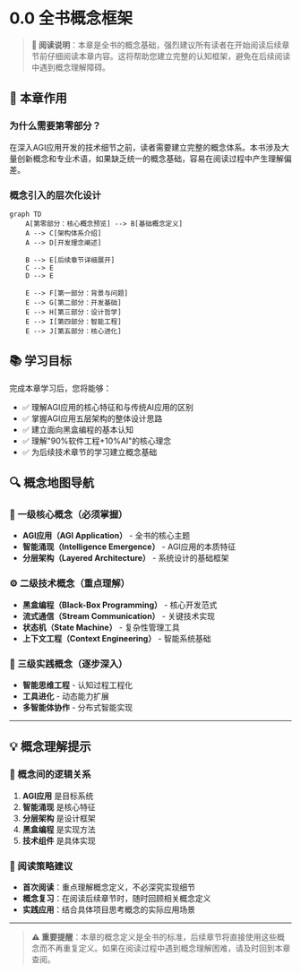 # 0.0 全书概念框架

> **📖 阅读说明**：本章是全书的概念基础，强烈建议所有读者在开始阅读后续章节前仔细阅读本章内容。这将帮助您建立完整的认知框架，避免在后续阅读中遇到概念理解障碍。

## 🎯 本章作用

### 为什么需要第零部分？
在深入AGI应用开发的技术细节之前，读者需要建立完整的概念体系。本书涉及大量创新概念和专业术语，如果缺乏统一的概念基础，容易在阅读过程中产生理解偏差。

### 概念引入的层次化设计
```mermaid
graph TD
    A[第零部分：核心概念预览] --> B[基础概念定义]
    A --> C[架构体系介绍]
    A --> D[开发理念阐述]
    
    B --> E[后续章节详细展开]
    C --> E
    D --> E
    
    E --> F[第一部分：背景与问题]
    E --> G[第二部分：开发基础]
    E --> H[第三部分：设计哲学]
    E --> I[第四部分：智能工程]
    E --> J[第五部分：核心进化]
```

## 📚 学习目标

完成本章学习后，您将能够：

- ✅ 理解AGI应用的核心特征和与传统AI应用的区别
- ✅ 掌握AGI应用五层架构的整体设计思路
- ✅ 建立面向黑盒编程的基本认知
- ✅ 理解"90%软件工程+10%AI"的核心理念
- ✅ 为后续技术章节的学习建立概念基础

## 🔍 概念地图导航

### 🌟 一级核心概念（必须掌握）
- **AGI应用（AGI Application）** - 全书的核心主题
- **智能涌现（Intelligence Emergence）** - AGI应用的本质特征
- **分层架构（Layered Architecture）** - 系统设计的基础框架

### ⚙️ 二级技术概念（重点理解）
- **黑盒编程（Black-Box Programming）** - 核心开发范式
- **流式通信（Stream Communication）** - 关键技术实现
- **状态机（State Machine）** - 复杂性管理工具
- **上下文工程（Context Engineering）** - 智能系统基础

### 🎯 三级实践概念（逐步深入）
- **智能思维工程** - 认知过程工程化
- **工具进化** - 动态能力扩展
- **多智能体协作** - 分布式智能实现

---

## 💡 概念理解提示

### 🔗 概念间的逻辑关系
1. **AGI应用** 是目标系统
2. **智能涌现** 是核心特征
3. **分层架构** 是设计框架
4. **黑盒编程** 是实现方法
5. **技术组件** 是具体实现

### 📖 阅读策略建议
- **首次阅读**：重点理解概念定义，不必深究实现细节
- **概念复习**：在阅读后续章节时，随时回顾相关概念定义
- **实践应用**：结合具体项目思考概念的实际应用场景

---

> **⚠️ 重要提醒**：本章的概念定义是全书的标准，后续章节将直接使用这些概念而不再重复定义。如果在阅读过程中遇到概念理解困难，请及时回到本章查阅。
